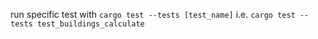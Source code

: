 run specific test with
```cargo test --tests [test_name]```
i.e.
```cargo test --tests test_buildings_calculate```
